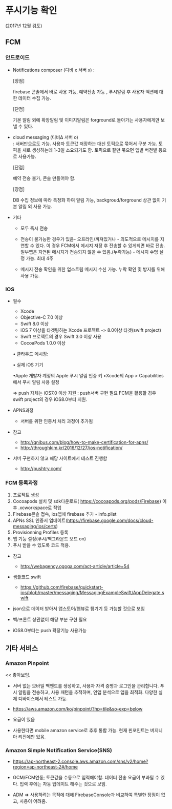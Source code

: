 # 푸시기능 확인 
(2017년 12월 검토)
## FCM

### 안드로이드 

* Notifications composer (디비 x 서버 x) : 
  
  [장점] 
  
  firebase  콘솔에서 바로 사용 가능, 예약전송 가능 , 푸시알람 후 사용자 액션에 대한 데이터 수집 가능.  
  
  [단점] 
  
  기본 알림 외에 확장알림 및 이미지알림은 forground로 돌아가는 사용자에게만 보낼 수 있다.

* cloud messaging (디비Δ  서버 o)  
:  서버만으로도 가능. 사용자 토큰값 저장하는 대신 토픽으로 묶어서 구분 가능. 토픽을 새로 생성하는데 1-3일 소요되기도 함. 토픽으로 잘만 묶으면 앱별 버전별 등으로 사용가능. 

    [단점] 
    
    예약 전송 불가, 콘솔 만들어야 함. 
    
    [장점] 
    
    DB 수집 정보에 따라 특정화 하여 알림 가능, backgroud/forground 상관 없이 기본 알림 외 사용 가능.


* 기타
    - 모두 즉시 전송

    - 전송이 불가능한 경우가 있음- 오프라인/꺼져있거나 - 의도적으로 메시지를 지연할 수 있다. 이 경우 FCM에서 메시지 저장 후 전송할 수 있게되면 바로 전송.
일부앱은 지연된 메시지가 전송되지 않을 수 있음.(누락가능) - 메시지 수명 설정 가능. 최대 4주

    - 메시지 전송 확인을 위한  업스트림 메시지 수신 가능. 누락 확인 및 방지를 위해 사용 가능.



### IOS

* 필수
    
    - Xcode
    - Objective-C 7.0 이상
    - Swift 8.0 이상 
    - iOS 7 이상을 타겟팅하는 Xcode 프로젝트 -> 8.0이상 타겟(swift project)
    - Swift 프로젝트의 경우 Swift 3.0 이상 사용
    - CocoaPods 1.0.0 이상

    • 클라우드 메시징:

    • 실제 iOS 기기

    •Apple 개발자 계정의 Apple 푸시 알림 인증 키
    •Xcode의 App > Capabilities에서 푸시 알림 사용 설정

    => push 자체는  iOS7.0 이상 지원 : push서버 구현 필요
        FCM을 활용할 경우 swift project의 경우 iOS8.0부터 지원.


* APNS과정
    - 서버를 위한 인증서 처리 과정이 추가됨

* 참고 
  - http://qnibus.com/blog/how-to-make-certification-for-apns/
  - http://throughkim.kr/2016/12/27/ios-notification/

* 서버 구현하지 않고 해당 사이트에서 테스트 진행함 
    - http://pushtry.com/


### FCM 등록과정

1. 프로젝트 생성
2. Cocoapods 설치 및  sdk다운로드( https://cocoapods.org/pods/Firebase) 이 후 .xcworkspace로 작업
3. Firebase콘솔 접속, ios앱에 firebase 추가 - info.plist
4. APNs SSL 인증서 업데이트(https://firebase.google.com/docs/cloud-messaging/ios/certs)
5. Provisionning Profiles 등록
6. 앱 기능 설정(푸시/백그라운드 모드 on)
7. 푸시 받을 수 있도록 코드 적용.

* 참고 
    - http://webagency.ogoga.com/act-article/article=54

* 샘플코드 swift 
    - https://github.com/firebase/quickstart-ios/blob/master/messaging/MessagingExampleSwift/AppDelegate.swift


* json으로 데이터 받아서 앱스토어/웹뷰로 튕기기 등 가능할 것으로 보임
* 백/프론트 상관없이 해당 부분 구현 필요

* iOS8.0부터는 push 확장기능 사용가능



## 기타 서비스

### Amazon Pinpoint 

<< 좋아보임.

* 서버 없는 모바일 백엔드를 생성하고, 사용자 자격 증명과 로그인을 관리합니다. 푸시 알림을 전송하고, 사용 패턴을 추적하며, 인앱 분석으로 앱을 최적화. 다양한 실제 디바이스에서 테스트 가능.

* https://aws.amazon.com/ko/pinpoint/?hp=tile&so-exp=below

* 요금이 있음

* 사용한다면 mobile amazon service로 추후 통합 가능. 현재 핀포인트는 버지니아 리전에만 있음.


### Amazon Simple Notification Service(SNS) 

* https://ap-northeast-2.console.aws.amazon.com/sns/v2/home?region=ap-northeast-2#/home

* GCM/FCM연동; 토큰값을 수동으로 입력해야함. 데이터 전송 요금이 부과될 수 있다. 입력 후에는 자동 업데이트 해주는 것으로 보임.

* ADM => 사용하려는 목적에 대해 FirebaseConsole과 비교하여 특별한 장점이 없고, 사용이 어려움. 





